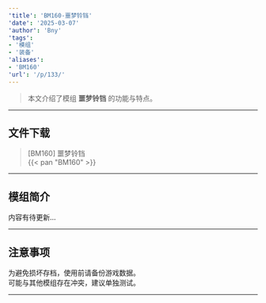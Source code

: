 ```yaml
---
'title': 'BM160-噩梦铃铛'
'date': '2025-03-07'
'author': 'Bny'
'tags':
- '模组'
- '装备'
'aliases':
- 'BM160'
'url': '/p/133/'
---
```


> 本文介绍了模组 **噩梦铃铛** 的功能与特点。

---

## 文件下载

> [BM160] 噩梦铃铛  
{{< pan "BM160" >}}  

---

## 模组简介

>  
内容有待更新...  

---

## 注意事项

>  
为避免损坏存档，使用前请备份游戏数据。  
可能与其他模组存在冲突，建议单独测试。  

---

